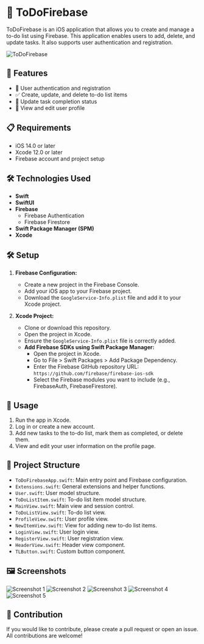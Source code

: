 # 📝 ToDoFirebase

ToDoFirebase is an iOS application that allows you to create and manage a to-do list using Firebase. This application enables users to add, delete, and update tasks. It also supports user authentication and registration.

![ToDoFirebase](ss/logo.png)

## 🚀 Features

- 👤 User authentication and registration
- ✅ Create, update, and delete to-do list items
- 📅 Update task completion status
- 📄 View and edit user profile

## 📋 Requirements

- iOS 14.0 or later
- Xcode 12.0 or later
- Firebase account and project setup

## 🛠️ Technologies Used

- **Swift**
- **SwiftUI**
- **Firebase**
  - Firebase Authentication
  - Firebase Firestore
- **Swift Package Manager (SPM)**
- **Xcode**

## 🛠️ Setup

1. **Firebase Configuration:**

   - Create a new project in the Firebase Console.
   - Add your iOS app to your Firebase project.
   - Download the `GoogleService-Info.plist` file and add it to your Xcode project.

2. **Xcode Project:**

   - Clone or download this repository.
   - Open the project in Xcode.
   - Ensure the `GoogleService-Info.plist` file is correctly added.
   - **Add Firebase SDKs using Swift Package Manager:**
     - Open the project in Xcode.
     - Go to File > Swift Packages > Add Package Dependency.
     - Enter the Firebase GitHub repository URL: `https://github.com/firebase/firebase-ios-sdk`
     - Select the Firebase modules you want to include (e.g., FirebaseAuth, FirebaseFirestore).

## 📱 Usage

1. Run the app in Xcode.
2. Log in or create a new account.
3. Add new tasks to the to-do list, mark them as completed, or delete them.
4. View and edit your user information on the profile page.

## 📂 Project Structure

- `ToDoFirebaseApp.swift`: Main entry point and Firebase configuration.
- `Extensions.swift`: General extensions and helper functions.
- `User.swift`: User model structure.
- `ToDoListItem.swift`: To-do list item model structure.
- `MainView.swift`: Main view and session control.
- `ToDoListView.swift`: To-do list view.
- `ProfileView.swift`: User profile view.
- `NewItemView.swift`: View for adding new to-do list items.
- `LoginView.swift`: User login view.
- `RegisterView.swift`: User registration view.
- `HeaderView.swift`: Header view component.
- `TLButton.swift`: Custom button component.

## 🖼️ Screenshots

![Screenshot 1](ss/login.png)
![Screenshot 2](ss/register.png)
![Screenshot 3](ss/list.png)
![Screenshot 4](ss/newtodo.png)
![Screenshot 5](ss/profile.png)

## 🤝 Contribution

If you would like to contribute, please create a pull request or open an issue. All contributions are welcome!

